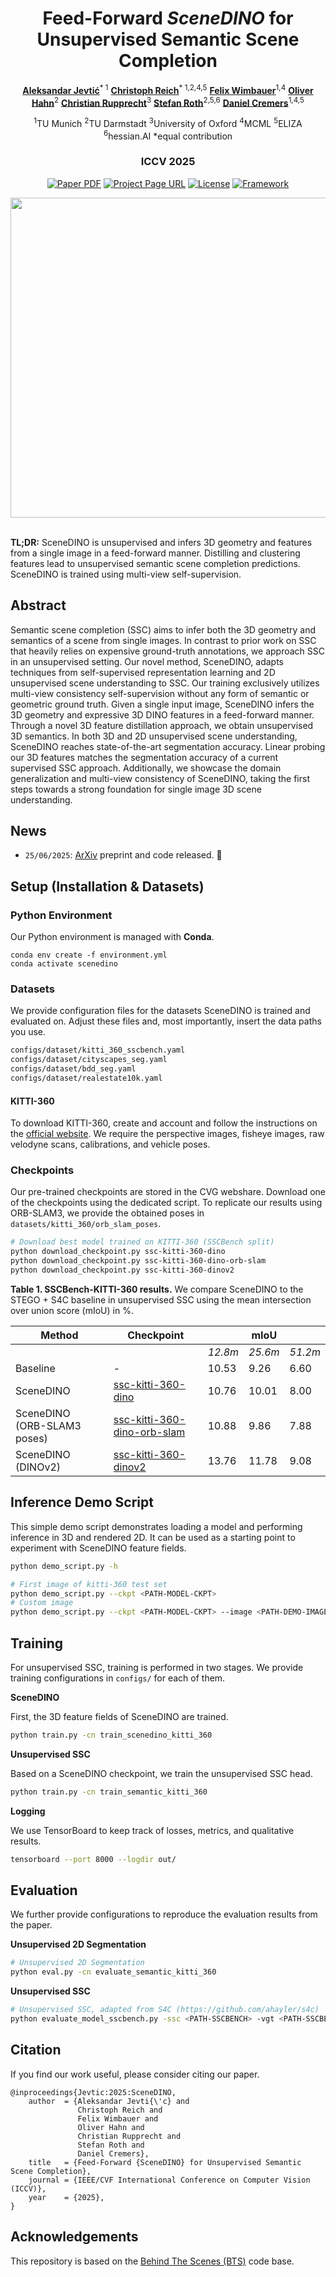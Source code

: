 <div align="center">
<h1>Feed-Forward <i>SceneDINO</i> for Unsupervised Semantic Scene Completion</h1>


[**Aleksandar Jevtić**](https://www.linkedin.com/in/aleksandar-jevti%C4%87-46998ab2/)<sup>* 1</sup>
[**Christoph Reich**](https://christophreich1996.github.io/)<sup>* 1,2,4,5</sup>
[**Felix Wimbauer**](https://fwmb.github.io/)<sup>1,4</sup>
[**Oliver Hahn**](https://olvrhhn.github.io/)<sup>2</sup>
[**Christian Rupprecht**](https://chrirupp.github.io/)<sup>3</sup>
[**Stefan Roth**](https://www.visinf.tu-darmstadt.de/visual_inference/people_vi/stefan_roth.en.jsp)<sup>2,5,6</sup>
[**Daniel Cremers**](https://cvg.cit.tum.de/members/cremers/)<sup>1,4,5</sup>


<sup>1</sup>TU Munich   <sup>2</sup>TU Darmstadt   <sup>3</sup>University of Oxford   <sup>4</sup>MCML   <sup>5</sup>ELIZA   <sup>6</sup>hessian.AI   *equal contribution
<h3>ICCV 2025</h3>


<a href="https://arxiv.org/abs/xxxx.xxxxx"><img src='https://img.shields.io/badge/ArXiv-grey' alt='Paper PDF'></a>
<a href="https://visinf.github.io/scenedino/"><img src='https://img.shields.io/badge/Project Page-grey' alt='Project Page URL'></a>
<a href="https://opensource.org/licenses/Apache-2.0"><img src='https://img.shields.io/badge/License-Apache%202.0-blue.svg' alt='License'></a>
[![Framework](https://img.shields.io/badge/PyTorch-%23EE4C2C.svg?&logo=PyTorch&logoColor=white)](https://pytorch.org/)


<center>
    <img src="./assets/scenedino.gif" width="512">
</center>
</div>
<br>

**TL;DR:** SceneDINO is unsupervised and infers 3D geometry and features from a single image in a feed-forward manner. Distilling and clustering features lead to unsupervised semantic scene completion predictions. SceneDINO is trained using multi-view self-supervision.

## Abstract

Semantic scene completion (SSC) aims to infer both the 3D geometry and semantics of a scene from single images. In contrast to prior work on SSC that heavily relies on expensive ground-truth annotations, we approach SSC in an unsupervised setting. Our novel method, SceneDINO, adapts techniques from self-supervised representation learning and 2D unsupervised scene understanding to SSC. Our training exclusively utilizes multi-view consistency self-supervision without any form of semantic or geometric ground truth. Given a single input image, SceneDINO infers the 3D geometry and expressive 3D DINO features in a feed-forward manner. Through a novel 3D feature distillation approach, we obtain unsupervised 3D semantics. In both 3D and 2D unsupervised scene understanding, SceneDINO reaches state-of-the-art segmentation accuracy. Linear probing our 3D features matches the segmentation accuracy of a current supervised SSC approach. Additionally, we showcase the domain generalization and multi-view consistency of SceneDINO, taking the first steps towards a strong foundation for single image 3D scene understanding.

## News

- `25/06/2025`: [ArXiv](https://arxiv.org/abs/xxxxx.xxxxx) preprint and code released. 🚀

## Setup (Installation & Datasets)

### Python Environment

Our Python environment is managed with **Conda**.

```shell
conda env create -f environment.yml
conda activate scenedino
```

### Datasets

We provide configuration files for the datasets SceneDINO is trained and evaluated on. Adjust these files and, most importantly, insert the data paths you use.

```bash
configs/dataset/kitti_360_sscbench.yaml
configs/dataset/cityscapes_seg.yaml
configs/dataset/bdd_seg.yaml
configs/dataset/realestate10k.yaml
```

#### KITTI-360

To download KITTI-360, create and account and follow the instructions on the [official website](https://www.cvlibs.net/datasets/kitti-360/index.php). We require the perspective images, fisheye images, raw velodyne scans, calibrations, and vehicle poses.

### Checkpoints

Our pre-trained checkpoints are stored in the CVG webshare. Download one of the checkpoints using the dedicated script. To replicate our results using ORB-SLAM3, we provide the obtained poses in `datasets/kitti_360/orb_slam_poses`.

```bash
# Download best model trained on KITTI-360 (SSCBench split)
python download_checkpoint.py ssc-kitti-360-dino
python download_checkpoint.py ssc-kitti-360-dino-orb-slam
python download_checkpoint.py ssc-kitti-360-dinov2
```

**Table 1. SSCBench-KITTI-360 results.** We compare SceneDINO to the STEGO + S4C baseline in unsupervised SSC using the mean intersection over union score (mIoU) in %.
<table><thead>
  <tr>
    <th>Method</th>
    <th>Checkpoint</th>
    <th colspan="3">mIoU</th>
  </tr></thead>
<tbody>
  <tr>
    <td></td>
    <td></td>
    <td><em>12.8m</em></td>
    <td><em>25.6m</em></td>
    <td><em>51.2m</em></td>
  </tr>
  <tr>
    <td>Baseline</td>
    <td>-</td>
    <td>10.53</td>
    <td>9.26</td>
    <td>6.60</td>
  </tr>
  <tr>
    <td>SceneDINO</td>
    <td><a href="https://huggingface.co/jev-aleks/SceneDINO/tree/main/seg-best-dino">ssc-kitti-360-dino</a></td>
    <td>10.76</td>
    <td>10.01</td>
    <td>8.00</td>
  </tr>
  <tr>
    <td>SceneDINO (ORB-SLAM3 poses)</td>
    <td><a href="https://huggingface.co/jev-aleks/SceneDINO/tree/main/seg-best-dino-orb-slam">ssc-kitti-360-dino-orb-slam</a></td>
    <td>10.88</td>
    <td>9.86</td>
    <td>7.88</td>
  </tr>
  <tr>
    <td>SceneDINO (DINOv2)</td>
    <td><a href="https://huggingface.co/jev-aleks/SceneDINO/tree/main/seg-best-dinov2">ssc-kitti-360-dinov2</a></td>
    <td>13.76</td>
    <td>11.78</td>
    <td>9.08</td>
  </tr>
</tbody>
</table>

## Inference Demo Script

This simple demo script demonstrates loading a model and performing inference in 3D and rendered 2D. It can be used as a starting point to experiment with SceneDINO feature fields.

```bash
python demo_script.py -h

# First image of kitti-360 test set
python demo_script.py --ckpt <PATH-MODEL-CKPT>
# Custom image
python demo_script.py --ckpt <PATH-MODEL-CKPT> --image <PATH-DEMO-IMAGE>
```

## Training

For unsupervised SSC, training is performed in two stages. We provide training configurations in ```configs/``` for each of them. 

**SceneDINO**

First, the 3D feature fields of SceneDINO are trained. 

```bash
python train.py -cn train_scenedino_kitti_360
```

**Unsupervised SSC**

Based on a SceneDINO checkpoint, we train the unsupervised SSC head.

```bash
python train.py -cn train_semantic_kitti_360
```

**Logging**

We use TensorBoard to keep track of losses, metrics, and qualitative results.

```bash
tensorboard --port 8000 --logdir out/
```

## Evaluation

We further provide configurations to reproduce the evaluation results from the paper.

**Unsupervised 2D Segmentation**

```bash
# Unsupervised 2D Segmentation
python eval.py -cn evaluate_semantic_kitti_360
```

**Unsupervised SSC**

```bash
# Unsupervised SSC, adapted from S4C (https://github.com/ahayler/s4c)
python evaluate_model_sscbench.py -ssc <PATH-SSCBENCH> -vgt <PATH-SSCBENCH-LABELS> -cp <PATH-CHECKPOINT>.pt -f -m scenedino -p <RUN-NAME>
```

## Citation

If you find our work useful, please consider citing our paper.
```
@inproceedings{Jevtic:2025:SceneDINO,
    author  = {Aleksandar Jevti{\'c} and
               Christoph Reich and
               Felix Wimbauer and
               Oliver Hahn and
               Christian Rupprecht and
               Stefan Roth and
               Daniel Cremers},
    title   = {Feed-Forward {SceneDINO} for Unsupervised Semantic Scene Completion},
    journal = {IEEE/CVF International Conference on Computer Vision (ICCV)},
    year    = {2025},
}
```

## Acknowledgements

This repository is based on the [Behind The Scenes (BTS)](https://github.com/Brummi/BehindTheScenes) code base.
